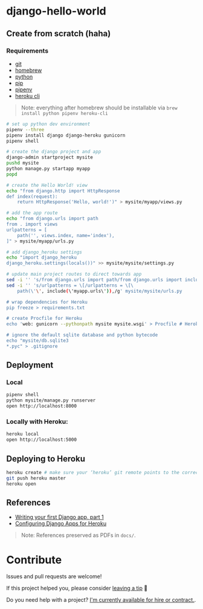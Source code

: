 # django-hello-world

## Create from scratch (haha)

### Requirements

- [git](https://git-scm.com)
- [homebrew](https://brew.sh)
- [python](https://www.python.org)
- [pip](https://pip.pypa.io/en/stable/)
- [pipenv](https://github.com/pypa/pipenv)
- [heroku cli](https://devcenter.heroku.com/articles/heroku-cli)

> Note: everything after homebrew should be installable via `brew install python pipenv heroku-cli`

```sh
# set up python dev environment
pipenv --three
pipenv install django django-heroku gunicorn
pipenv shell

# create the django project and app
django-admin startproject mysite
pushd mysite
python manage.py startapp myapp
popd

# create the Hello World! view
echo "from django.http import HttpResponse
def index(request):
    return HttpResponse('Hello, world!')" > mysite/myapp/views.py

# add the app route
echo "from django.urls import path
from . import views
urlpatterns = [
    path('', views.index, name='index'),
]" > mysite/myapp/urls.py

# add django_heroku settings
echo "import django_heroku
django_heroku.settings(locals())" >> mysite/mysite/settings.py

# update main project routes to direct towards app
sed -i '' 's/from django.urls import path/from django.urls import include, path/g' mysite/mysite/urls.py
sed -i '' 's/urlpatterns = \[/urlpatterns = \[\
    path(\'\', include(\'myapp.urls\')),/g' mysite/mysite/urls.py

# wrap dependencies for Heroku
pip freeze > requirements.txt

# create Procfile for Heroku
echo 'web: gunicorn --pythonpath mysite mysite.wsgi' > Procfile # Heroku expects the project to be at root level. `--pythyonpath` allows it to be in a specified subdirectory path.

# ignore the default sqlite database and python bytecode
echo "mysite/db.sqlite3
*.pyc" > .gitignore
```

## Deployment

### Local

```sh
pipenv shell
python mysite/manage.py runserver
open http://localhost:8000
```

### Locally with Heroku:

```sh
heroku local
open http://localhost:5000
```

## Deploying to Heroku

```sh
heroku create # make sure your ‘heroku’ git remote points to the correct app's git url, like if there was a previous one
git push heroku master
heroku open
```

## References

- [Writing your first Django app, part 1](https://docs.djangoproject.com/en/2.1/intro/tutorial01/)
- [Configuring Django Apps for Heroku](https://devcenter.heroku.com/articles/django-app-configuration)

> Note: References preserved as PDFs in `docs/`.

# Contribute

Issues and pull requests are welcome! 

If this project helped you, please consider <a href="https://www.paypal.me/armcknight">leaving a tip</a> 🤗

Do you need help with a project? [I'm currently available for hire or contract.](http://tworingsoft.com/contracts).
